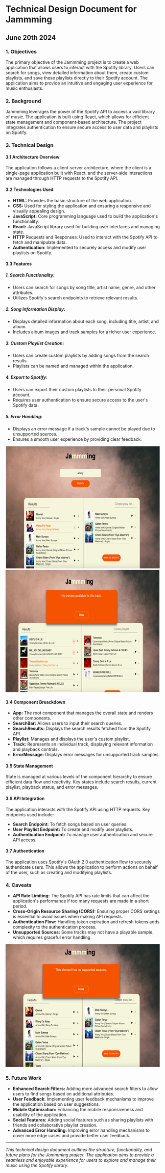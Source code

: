 # Technical Design Document for Jammming
## June 20th 2024

 ### 1.  Objectives
The primary objective of the Jammming project is to create a web application that allows users to interact with the Spotify library. Users can search for songs, view detailed information about them, create custom playlists, and save these playlists directly to their Spotify account. The application aims to provide an intuitive and engaging user experience for music enthusiasts.

### 2.  Background
Jammming leverages the power of the Spotify API to access a vast library of music. The application is built using React, which allows for efficient state management and component-based architecture. The project integrates authentication to ensure secure access to user data and playlists on Spotify.

### 3.  Technical Design
#### 3.1  Architecture Overview
The application follows a client-server architecture, where the client is a single-page application built with React, and the server-side interactions are managed through HTTP requests to the Spotify API.

#### 3.2  Technologies Used
* **HTML:** Provides the basic structure of the web application.
* **CSS:** Used for styling the application and ensuring a responsive and visually appealing design.
* **JavaScript:** Core programming language used to build the application's functionality.
* **React:** JavaScript library used for building user interfaces and managing state.
* **HTTP** Requests and Responses: Used to interact with the Spotify API to fetch and manipulate data.
* **Authentication:** Implemented to securely access and modify user playlists on Spotify.

#### 3.3  Features
##### 1. **Search Functionality:**
  * Users can search for songs by song title, artist name, genre, and other attributes.
  * Utilizes Spotify's search endpoints to retrieve relevant results.

 ##### 2. Song Information Display:
  * Displays detailed information about each song, including title, artist, and album.
  * Includes album images and track samples for a richer user experience.

 ##### 3. Custom Playlist Creation:
  * Users can create custom playlists by adding songs from the search results.
  * Playlists can be named and managed within the application.

 ##### 4. Export to Spotify:
  * Users can export their custom playlists to their personal Spotify account.
  * Requires user authentication to ensure secure access to the user's Spotify data.

 ##### 5. Error Handling:
  * Displays an error message if a track's sample cannot be played due to unsupported 
    sources.
  * Ensures a smooth user experience by providing clear feedback.

  <img src="Jamming1.png" width="660" height="400">
  <img src="Jamming2.png" width="660" height="400">

#### 3.4  Component Breackdown
* **App:** The root component that manages the overall state and renders other components.
* **SearchBar:** Allows users to input their search queries.
* **SearchResults:** Displays the search results fetched from the Spotify API.
* **Playlist:** Manages and displays the user's custom playlist.
* **Track:** Represents an individual track, displaying relevant information and playback 
  controls.
* **ErrorMessage:** Displays error messages for unsupported track samples.

#### 3.5  State Management
State is managed at various levels of the component hierarchy to ensure efficient data flow and reactivity. Key states include search results, current playlist, playback status, and error messages.

#### 3.6  API Integration
The application interacts with the Spotify API using HTTP requests. Key endpoints used include:
  * **Search Endpoint:** To fetch songs based on user queries.
  * **User Playlist Endpoint:** To create and modify user playlists.
  * **Authentication Endpoint:** To manage user authentication and secure API access.

#### 3.7  Authentication
The application uses Spotify's OAuth 2.0 authentication flow to securely authenticate users. This allows the application to perform actions on behalf of the user, such as creating and modifying playlists.

### 4.  Caveats
* **API Rate Limiting:** The Spotify API has rate limits that can affect the application's 
  performance if too many requests are made in a short period.
* **Cross-Origin Resource Sharing (CORS):** Ensuring proper CORS settings is essential to avoid issues when making API requests.
* **Authentication Flow:** Handling token expiration and refresh tokens adds complexity to the authentication process.
* **Unsupported Sources:** Some tracks may not have a playable sample, which requires graceful error handling.

<img src="Jamming3.png" width="660" height="400">

### 5. Future Work
* **Enhanced Search Filters:** Adding more advanced search filters to allow users to find songs based on additional attributes.
* **User Feedback:** Implementing user feedback mechanisms to improve the application based on user suggestions.
* **Mobile Optimization:** Enhancing the mobile responsiveness and usability of the application.
* **Social Features:** Adding social features such as sharing playlists with friends and collaborative playlist creation.
* **Advanced Error Handling:** Improving error handling mechanisms to cover more edge cases and provide better user feedback.

---
_This technical design document outlines the structure, functionality, and future plans for the Jammming project. The application aims to provide a seamless and enjoyable experience for users to explore and manage their music using the Spotify library._







